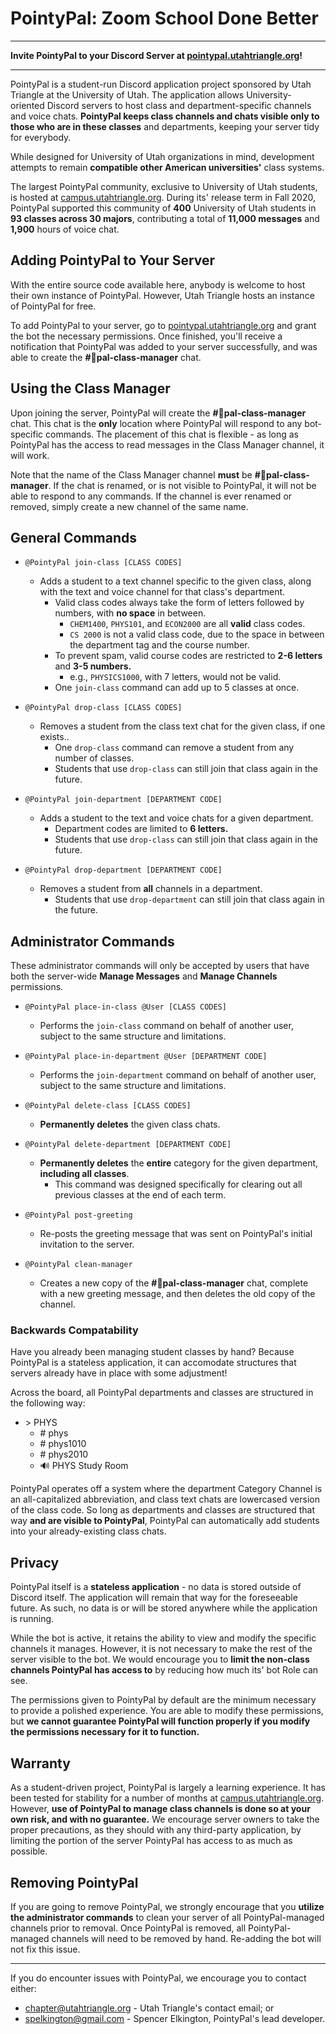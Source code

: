 # PointyPal: Zoom School Done Better

---

**Invite PointyPal to your Discord Server at [pointypal.utahtriangle.org](https://pointypal.utahtriangle.org)!**

---

PointyPal is a student-run Discord application project sponsored by Utah Triangle at the University of Utah. The application allows University-oriented Discord servers to host class and department-specific channels and voice chats. **PointyPal keeps class channels and chats visible only to those who are in these classes** and departments, keeping your server tidy for everybody.

While designed for University of Utah organizations in mind, development attempts to remain **compatible other American universities'** class systems.

The largest PointyPal community, exclusive to University of Utah students, is hosted at [campus.utahtriangle.org](https://campus.utahtriangle.org). During its' release term in Fall 2020, PointyPal supported this community of **400** University of Utah students in **93 classes across 30 majors**, contributing a total of **11,000 messages** and **1,900** hours of voice chat.

## Adding PointyPal to Your Server

With the entire source code available here, anybody is welcome to host their own instance of PointyPal. However, Utah Triangle hosts an instance of PointyPal for free.

To add PointyPal to your server, go to [pointypal.utahtriangle.org](https://pointypal.utahtriangle.org) and grant the bot the necessary permissions. Once finished, you'll receive a notification that PointyPal was added to your server successfully, and was able to create the **#📝pal-class-manager** chat.

## Using the Class Manager

Upon joining the server, PointyPal will create the **#📝pal-class-manager** chat. This chat is the **only** location where PointyPal will respond to any bot-specific commands. The placement of this chat is flexible - as long as PointyPal has the access to read messages in the Class Manager channel, it will work.

Note that the name of the Class Manager channel **must** be **#📝pal-class-manager**. If the chat is renamed, or is not visible to PointyPal, it will not be able to respond to any commands. If the channel is ever renamed or removed, simply create a new channel of the same name.

## General Commands

* `@PointyPal join-class [CLASS CODES]`
    - Adds a student to a text channel specific to the given class, along with the text and voice channel for that class's department.
        - Valid class codes always take the form of letters followed by numbers, with **no space** in between.
            * `CHEM1400`, `PHYS101`, and `ECON2000` are all **valid** class codes.
            * `CS 2000` is not a valid class code, due to the space in between the department tag and the course number.
        - To prevent spam, valid course codes are restricted to **2-6 letters** and **3-5 numbers.**
            * e.g., `PHYSICS1000`, with 7 letters, would not be valid.
        - One `join-class` command can add up to 5 classes at once.

* `@PointyPal drop-class [CLASS CODES]`
    - Removes a student from the class text chat for the given class, if one exists..
        - One `drop-class` command can remove a student from any number of classes.
        - Students that use `drop-class` can still join that class again in the future.

* `@PointyPal join-department [DEPARTMENT CODE]`
    - Adds a student to the text and voice chats for a given department.
        - Department codes are limited to **6 letters.**
        - Students that use `drop-class` can still join that class again in the future.

* `@PointyPal drop-department [DEPARTMENT CODE]`
    - Removes a student from **all** channels in a department.
        - Students that use `drop-department` can still join that class again in the future.

## Administrator Commands

These administrator commands will only be accepted by users that have both the server-wide **Manage Messages** and **Manage Channels** permissions.

* `@PointyPal place-in-class @User [CLASS CODES]`
    - Performs the `join-class` command on behalf of another user, subject to the same structure and limitations.

* `@PointyPal place-in-department @User [DEPARTMENT CODE]`
    - Performs the `join-department` command on behalf of another user, subject to the same structure and limitations.

* `@PointyPal delete-class [CLASS CODES]`
    - **Permanently deletes** the given class chats.

* `@PointyPal delete-department [DEPARTMENT CODE]`
    - **Permanently deletes** the **entire** category for the given department, **including all classes**.
        - This command was designed specifically for clearing out all previous classes at the end of each term.

* `@PointyPal post-greeting`
    - Re-posts the greeting message that was sent on PointyPal's initial invitation to the server.

* `@PointyPal clean-manager`
    - Creates a new copy of the **#📝pal-class-manager** chat, complete with a new greeting message, and then deletes the old copy of the channel.

### Backwards Compatability

Have you already been managing student classes by hand? Because PointyPal is a stateless application, it can accomodate structures that servers already have in place with some adjustment!

Across the board, all PointyPal departments and classes are structured in the following way:

- \> PHYS
    - \# phys
    - \# phys1010
    - \# phys2010
    - 🔊 PHYS Study Room

PointyPal operates off a system where the department Category Channel is an all-capitalized abbreviation, and class text chats are lowercased version of the class code. So long as departments and classes are structured that way **and are visible to PointyPal**, PointyPal can automatically add students into your already-existing class chats.

## Privacy

PointyPal itself is a **stateless application** - no data is stored outside of Discord itself. The application will remain that way for the foreseeable future. As such, no data is or will be stored anywhere while the application is running.

While the bot is active, it retains the ability to view and modify the specific channels it manages. However, it is not necessary to make the rest of the server visible to the bot. We would encourage you to **limit the non-class channels PointyPal has access to** by reducing how much its' bot Role can see.

The permissions given to PointyPal by default are the minimum necessary to provide a polished experience. You are able to modify these permissions, but **we cannot guarantee PointyPal will function properly if you modify the permissions necessary for it to function.**

## Warranty

As a student-driven project, PointyPal is largely a learning experience. It has been tested for stability for a number of months at [campus.utahtriangle.org](https://campus.utahtriangle.org). However, **use of PointyPal to manage class channels is done so at your own risk, and with no guarantee.** We encourage server owners to take the proper precautions, as they should with any third-party application, by limiting the portion of the server PointyPal has access to as much as possible. 

## Removing PointyPal

If you are going to remove PointyPal, we strongly encourage that you **utilize the administrator commands** to clean your server of all PointyPal-managed channels prior to removal. Once PointyPal is removed, all PointyPal-managed channels will need to be removed by hand. Re-adding the bot will not fix this issue.

---

If you do encounter issues with PointyPal, we encourage you to contact either:

* [chapter@utahtriangle.org](mailto:chapter@utahtriangle.org) - Utah Triangle's contact email; or
* [spelkington@gmail.com](mailto:spelkington@gmail.com) - Spencer Elkington, PointyPal's lead developer.